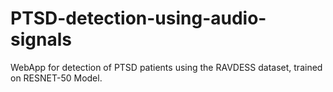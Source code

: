 # PTSD-detection-using-audio-signals
WebApp for detection of PTSD patients using the RAVDESS dataset, trained on RESNET-50 Model.
